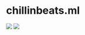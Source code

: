 # chillinbeats.ml

<img src="https://media.discordapp.net/attachments/690515508763557898/875714048329666660/003c72513e4489c08085a35493d28062.png?width=631&height=473">
<img src="https://media.discordapp.net/attachments/690515508763557898/876693046702534656/ai.jpeg">
